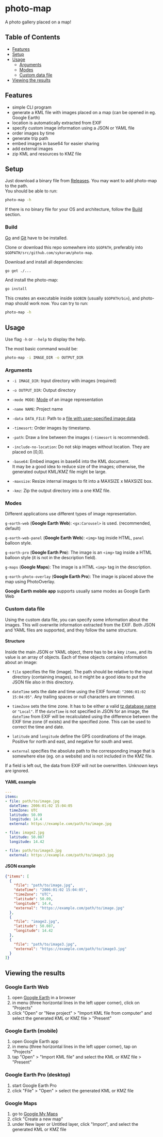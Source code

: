 # photo-map

A photo gallery placed on a map!

## Table of Contents
- [Features](#features)
- [Setup](#setup)
- [Usage](#usage)
  - [Arguments](#arguments)
  - [Modes](#modes)
  - [Custom data file](#custom-data-file)
- [Viewing the results](#viewing-the-results)

## Features

- simple CLI program 
- generate a KML file with images placed on a map (can be opened in eg. Google Earth)
- location is automatically extracted from EXIF
- specify custom image information using a JSON or YAML file
- order images by time
- generate trip path
- embed images in base64 for easier sharing
- add external images
- zip KML and resources to KMZ file


## Setup

Just download a binary file from [Releases](https://github.com/sykoram/photo-map/releases). You may want to add photo-map to the path. \
You should be able to run:

```sh
photo-map -h
```

If there is no binary file for your OS and architecture, follow the [Build](#build) section.

### Build

[Go](https://golang.org/) and [Git](https://git-scm.com/) have to be installed.

Clone or download this repo somewhere into `$GOPATH`, preferably into `$GOPATH/src/github.com/sykoram/photo-map`.

Download and install all dependencies:
```sh
go get ./...
```

And install the photo-map:
```sh
go install
```

This creates an executable inside `$GOBIN` (usually `$GOPATH/bin`), and photo-map should work now. You can try to run:

```sh
photo-map -h
```

## Usage

Use flag `-h` or `--help` to display the help.

The most basic command would be:
```sh
photo-map -i IMAGE_DIR -o OUTPUT_DIR
```


### Arguments

- `-i IMAGE_DIR`: Input directory with images (required)

- `-o OUTPUT_DIR`: Output directory

- `-mode MODE`: [Mode](#modes) of an image representation

- `-name NAME`: Project name

- `-data DATA_FILE`: Path to a [file with user-specified image data](#custom-data-file)

- `-timesort`: Order images by timestamp.

- `-path`: Draw a line between the images (`-timesort` is recommended).

- `-include-no-location`: Do not skip images without location. They are placed on \[0,0].

- `-base64`: Embed images in base64 into the KML document. \
  It may be a good idea to reduce size of the images; otherwise, the generated output KML/KMZ file might be large.

- `-maxsize`: Resize internal images to fit into a MAXSIZE x MAXSIZE box.

- `-kmz`: Zip the output directory into a one KMZ file.


### Modes

Different applications use different types of image representation. 

`g-earth-web` (**Google Earth Web**): `<gx:Carousel>` is used. (recommended, default)

`g-earth-web-panel` (**Google Earth Web**): `<img>` tag inside HTML, `panel` balloon style.

`g-earth-pro` (**Google Earth Pro**): The image is an `<img>` tag inside a HTML balloon style (it is not in the description field).

`g-maps` (**Google Maps**): The image is a HTML `<img>` tag in the description.

`g-earth-photo-overlay` (**Google Earth Pro**): The image is placed above the map using PhotoOverlay.

**Google Earth mobile app** supports usually same modes as Google Earth Web


### Custom data file

Using the custom data file, you can specify some information about the images. This will overwrite information extracted from the EXIF. Both JSON and YAML files are supported, and they follow the same structure.

#### Structure

Inside the main JSON or YAML object, there has to be a key `items`, and its value is an array of objects. Each of these objects contains information about an image:

- `file` specifies the file (image). The path should be relative to the input directory (containing images), so it might be a good idea to put the JSON file also in this directory.

- `dateTime` sets the date and time using the EXIF format: `"2006:01:02 15:04:05"`. Any trailing spaces or null characters are trimmed.

- `timeZone` sets the time zone. It has to be either a valid [tz database name](https://en.wikipedia.org/wiki/List_of_tz_database_time_zones) or `"Local"`. If the `dateTime` is not specified in JSON for an image, the `dateTime` from EXIF will be recalculated using the difference between the EXIF time zone (if exists) and the specified zone. This can be used to correct the time and date.

- `latitude` and `longitude` define the GPS coordinations of the image. Positive for north and east, and negative for south and west.

- `external` specifies the absolute path to the corresponding image that is somewhere else (eg. on a website) and is not included in the KMZ file.

If a field is left out, the data from EXIF will not be overwritten. Unknown keys are ignored.

#### YAML example

```yaml
---
items:
- file: path/to/image.jpg
  dateTime: 2006:01:02 15:04:05
  timeZone: UTC
  latitude: 50.09
  longitude: 14.4
  external: https://example.com/path/to/image.jpg

- file: image2.jpg
  latitude: 50.087
  longitude: 14.42

- file: path/to/image3.jpg
  external: https://example.com/path/to/image3.jpg
```

#### JSON example

```json
{"items": [
  {
    "file": "path/to/image.jpg",
    "dateTime": "2006:01:02 15:04:05",
    "timeZone": "UTC",
    "latitude": 50.09,
    "longitude": 14.4,
    "external": "https://example.com/path/to/image.jpg"
  },
  {
    "file": "image2.jpg",
    "latitude": 50.087,
    "longitude": 14.42
  },
  {
    "file": "path/to/image3.jpg",
    "external": "https://example.com/path/to/image3.jpg"
  }
]}
```


## Viewing the results

### Google Earth Web

1. open [Google Earth](https://earth.google.com/web/) in a browser
2. in menu (three horizontal lines in the left upper corner), click on "Projects"
3. click "Open" or "New project" > "Import KML file from computer" and select the generated KML or KMZ file > "Present"

### Google Earth (mobile)

1. open Google Earth app
2. in menu (three horizontal lines in the left upper corner), tap on "Projects"
3. tap "Open" > "Import KML file" and select the KML or KMZ file > "Present"

### Google Earth Pro (desktop)

1. start Google Earth Pro
2. click "File" > "Open" > select the generated KML or KMZ file

### Google Maps

1. go to [Google My Maps](https://mymaps.google.com)
2. click "Create a new map"
3. under New layer or Untitled layer, click "Import", and select the generated KML or KMZ file


